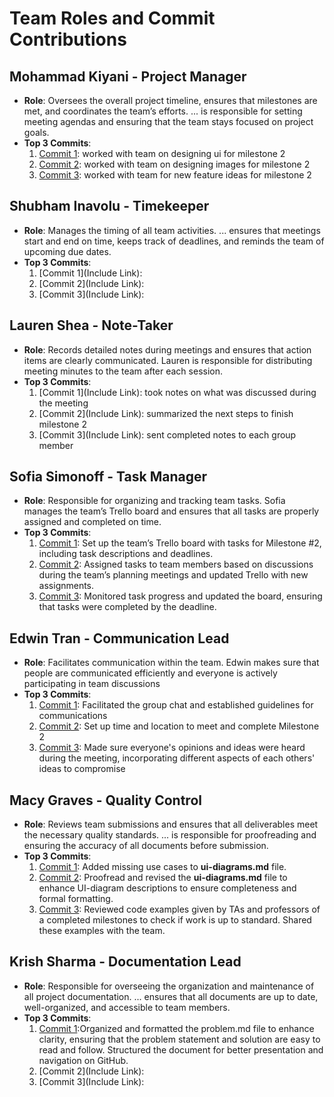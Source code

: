 # Team Roles and Commit Contributions

## Mohammad Kiyani - Project Manager
- **Role**: Oversees the overall project timeline, ensures that milestones are met, and coordinates the team’s efforts. ... is responsible for setting meeting agendas and ensuring that the team stays focused on project goals.
- **Top 3 Commits**:
  1. [Commit 1](): worked with team on designing ui for milestone 2 
  2. [Commit 2](): worked with team on designing images for milestone 2
  3. [Commit 3](): worked with team for new feature ideas for milestone 2

## Shubham Inavolu - Timekeeper
- **Role**: Manages the timing of all team activities. ... ensures that meetings start and end on time, keeps track of deadlines, and reminds the team of upcoming due dates.
- **Top 3 Commits**:
  1. [Commit 1](Include Link): 
  2. [Commit 2](Include Link): 
  3. [Commit 3](Include Link):
 
## Lauren Shea - Note-Taker
- **Role**: Records detailed notes during meetings and ensures that action items are clearly communicated. Lauren is responsible for distributing meeting minutes to the team after each session.
- **Top 3 Commits**:
  1. [Commit 1](Include Link): took notes on what was discussed during the meeting
  2. [Commit 2](Include Link): summarized the next steps to finish milestone 2
  3. [Commit 3](Include Link): sent completed notes to each group member
 
## Sofia Simonoff - Task Manager
- **Role**: Responsible for organizing and tracking team tasks. Sofia manages the team’s Trello board and ensures that all tasks are properly assigned and completed on time.
- **Top 3 Commits**:
  1. [Commit 1](https://trello.com/b/g72RmbXm/group-9-hiremap-web-application): Set up the team’s Trello board with tasks for Milestone #2, including task descriptions and deadlines.
  2. [Commit 2](https://trello.com/b/g72RmbXm/group-9-hiremap-web-application): Assigned tasks to team members based on discussions during the team’s planning meetings and updated Trello with new assignments.
  3. [Commit 3](https://trello.com/b/g72RmbXm/group-9-hiremap-web-application): Monitored task progress and updated the board, ensuring that tasks were completed by the deadline.

## Edwin Tran - Communication Lead
- **Role**: Facilitates communication within the team. Edwin makes sure that people are communicated efficiently and everyone is actively participating 
in team discussions
- **Top 3 Commits**:
  1. [Commit 1](https://github.com/edwintran235/326-team9/commit/8508d8f954834ff546045138fc6ebf0f7af6a506): Facilitated the group chat and established guidelines for communications
  2. [Commit 2](https://github.com/edwintran235/326-team9/commit/51e061a9225e2586dd8811d4083150a6bdf6d94c): Set up time and location to meet and complete Milestone 2
  3. [Commit 3](https://github.com/edwintran235/326-team9/commit/96ba7932f10c723033e852a862ffaa7c40c2fa14): Made sure everyone's opinions and ideas were heard during the meeting, incorporating different aspects of each others' ideas to compromise

## Macy Graves - Quality Control
- **Role**: Reviews team submissions and ensures that all deliverables meet the necessary quality standards. ... is responsible for proofreading and ensuring the accuracy of all documents before submission.
- **Top 3 Commits**:
  1. [Commit 1](https://github.com/edwintran235/326-team9/commit/b53a0bb0509b3f44edfe744892784dfcc50b9073): Added missing use cases to **ui-diagrams.md** file.
  2. [Commit 2](https://github.com/edwintran235/326-team9/commit/b95ac80dfd5ffd18785e55e27574ab46ca96c838): Proofread and revised the **ui-diagrams.md** file to enhance UI-diagram descriptions to ensure completeness and formal formatting.
  3. [Commit 3](): Reviewed code examples given by TAs and professors of a completed milestones to check if work is up to standard. Shared these examples with the team.

## Krish Sharma - Documentation Lead
- **Role**: Responsible for overseeing the organization and maintenance of all project documentation. ... ensures that all documents are up to date, well-organized, and accessible to team members.
- **Top 3 Commits**:
  1. [Commit 1]((https://github.com/edwintran235/326-team9/tree/975515d9f21d0857c8776ed59a65bcac8942a3fd)):Organized and formatted the problem.md file to enhance clarity, ensuring that the problem statement and solution are easy to read and follow. Structured the document for better presentation and navigation on GitHub.
  2. [Commit 2](Include Link): 
  3. [Commit 3](Include Link): 
